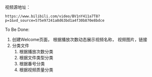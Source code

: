 ﻿
视频源地址：

	https://www.bilibili.com/video/BV1nY411a7T8?p=1&vd_source=575e97241a8d63bd1a4f30b870e8bdce

To Be Done:
1. 创建Welcome页面， 根据播放次数动态展示视频名称， 视频图片，链接
2. 分类文件
	1. 根据播放次数分类
	2. 根据文件类型分类
	3. 根据番号分类
	4. 根据视频质量分类